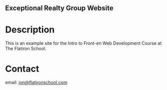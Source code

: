 Exceptional Realty Group Website
---

# Description

This is an example site for the Intro to Front-en Web Development Course at The Flatiron School.

# Contact

email: jon@flatironschool.com
